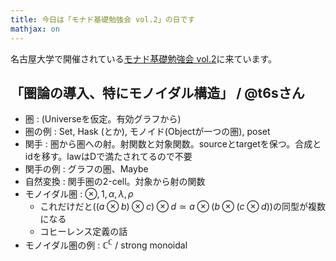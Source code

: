```yaml
---
title: 今日は「モナド基礎勉強会 vol.2」の日です
mathjax: on
---
```


名古屋大学で開催されている[モナド基礎勉強会 vol.2](http://xbase.connpass.com/event/11252/)に来ています。

## 「圏論の導入、特にモノイダル構造」 / @t6sさん

* 圏 : (Universeを仮定。有効グラフから)
* 圏の例 : Set, Hask (とか), モノイド(Objectが一つの圏), poset
* 関手 : 圏から圏への射。射関数と対象関数。sourceとtargetを保つ。合成とidを移す。lawはDで満たされてるので不要
* 関手の例 : グラフの圏、Maybe
* 自然変換 : 関手圏の2-cell。対象から射の関数
* モノイダル圏 : $\otimes, 1, \alpha, \lambda, \rho$
    * これだけだと$((a \otimes b) \otimes c) \otimes d \simeq a \otimes (b \otimes (c \otimes d))$の同型が複数になる
	* コヒーレンス定義の話
* モノイダル圏の例 : $\mathbb{C}^{\mathbb{C}}$ / strong monoidal

